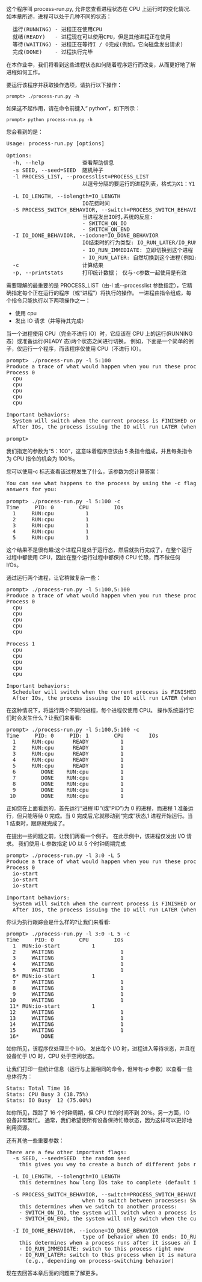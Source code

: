 这个程序叫 process-run.py, 允许您查看进程状态在 CPU 上运行时的变化情况.
如本章所述，进程可以处于几种不同的状态：

<pre>
  运行(RUNNING) - 进程正在使用CPU
  就绪(READY)   - 进程现在可以使用CPU，但是其他进程正在使用
  等待(WAITING) - 进程正在等待I / O完成(例如，它向磁盘发出请求)
  完成(DONE)    - 过程执行完毕
</pre>

在本作业中，我们将看到这些进程状态如何随着程序运行而改变，从而更好地了解进程如何工作。

要运行该程序并获取操作选项，请执行以下操作：

```shell script
prompt> ./process-run.py -h
```

如果这不起作用，请在命令前键入“ python”，如下所示：

```shell script
prompt> python process-run.py -h
```

您会看到的是：

<pre>
Usage: process-run.py [options]

Options:
  -h, --help            查看帮助信息
  -s SEED, --seed=SEED  随机种子
  -l PROCESS_LIST, --processlist=PROCESS_LIST
                        以逗号分隔的要运行的进程列表，格式为X1：Y1，X2：Y2，...，其中X是该进程应运行的指令数，Y是该指令将运行的概率（从0到100）,指令包括使用CPU或进行IO

  -L IO_LENGTH, --iolength=IO_LENGTH
                        IO花费时间
  -S PROCESS_SWITCH_BEHAVIOR, --switch=PROCESS_SWITCH_BEHAVIOR
                        当进程发出IO时,系统的反应: 
                        - SWITCH_ON_IO
                        - SWITCH_ON_END 
  -I IO_DONE_BEHAVIOR, --iodone=IO_DONE_BEHAVIOR
                        IO结束时的行为类型: IO_RUN_LATER/IO_RUN_IMMEDIATE
                        - IO_RUN_IMMEDIATE: 立即切换到这个进程
                        - IO_RUN_LATER: 自然切换到这个进程(例如:取决于进程切换行为)
  -c                    计算结果
  -p, --printstats      打印统计数据； 仅与-c参数一起使用是有效
</pre>

需要理解的最重要的是 PROCESS_LIST（由-l 或--processlist 参数指定），它精确指定每个正在运行的程序（或“进程”）将执行的操作。 一进程由指令组成，每个指令只能执行以下两项操作之一：
- 使用 cpu
- 发出 IO 请求（并等待其完成）

当一个进程使用 CPU（完全不进行 IO）时，它应该在 CPU 上的运行(RUNNING 态）或准备运行(READY 态)两个状态之间进行切换。 例如，下面是一个简单的例子，仅运行一个程序，而该程序仅使用 CPU（不进行 IO）。

<pre>
prompt> ./process-run.py -l 5:100 
Produce a trace of what would happen when you run these processes:
Process 0
  cpu
  cpu
  cpu
  cpu
  cpu

Important behaviors:
  System will switch when the current process is FINISHED or ISSUES AN IO
  After IOs, the process issuing the IO will run LATER (when it is its turn)

prompt> 
</pre>

我们指定的参数为"5：100"，这意味着程序应该由 5 条指令组成，并且每条指令为 CPU 指令的机会为 100％。

您可以使用-c 标志查看该过程发生了什么，该参数为您计算答案：

<pre>
You can see what happens to the process by using the -c flag, which computes the
answers for you:

prompt> ./process-run.py -l 5:100 -c
Time     PID: 0        CPU        IOs
  1     RUN:cpu          1
  2     RUN:cpu          1
  3     RUN:cpu          1
  4     RUN:cpu          1
  5     RUN:cpu          1
</pre>

这个结果不是很有趣:这个进程只是处于运行态，然后就执行完成了，在整个运行过程中都使用 CPU，因此在整个运行过程中都保持 CPU 忙碌，而不做任何 I/Os。

通过运行两个进程，让它稍微复杂一些：

<pre>
prompt> ./process-run.py -l 5:100,5:100
Produce a trace of what would happen when you run these processes:
Process 0
  cpu
  cpu
  cpu
  cpu
  cpu

Process 1
  cpu
  cpu
  cpu
  cpu
  cpu

Important behaviors:
  Scheduler will switch when the current process is FINISHED or ISSUES AN IO
  After IOs, the process issuing the IO will run LATER (when it is its turn)
</pre>

在这种情况下，将运行两个不同的进程，每个进程仅使用 CPU。 操作系统运行它们时会发生什么？让我们来看看: 

<pre>
prompt> ./process-run.py -l 5:100,5:100 -c
Time     PID: 0     PID: 1        CPU        IOs
  1     RUN:cpu      READY          1
  2     RUN:cpu      READY          1
  3     RUN:cpu      READY          1
  4     RUN:cpu      READY          1
  5     RUN:cpu      READY          1
  6        DONE    RUN:cpu          1
  7        DONE    RUN:cpu          1
  8        DONE    RUN:cpu          1
  9        DONE    RUN:cpu          1
 10        DONE    RUN:cpu          1
</pre>

正如您在上面看到的，首先运行“进程 ID”(或“PID”)为 0 的进程，而进程 1 准备运行，但只能等待 0 完成。当 0 完成后,它就移动到“完成”状态,1 进程开始运行。当 1 结束时，跟踪就完成了。

在提出一些问题之前，让我们再看一个例子。 在此示例中，该进程仅发出 I/O 请求。 我们使用-L 参数指定 I/O 以 5 个时钟周期完成

<pre>
prompt> ./process-run.py -l 3:0 -L 5
Produce a trace of what would happen when you run these processes:
Process 0
  io-start
  io-start
  io-start

Important behaviors:
  System will switch when the current process is FINISHED or ISSUES AN IO
  After IOs, the process issuing the IO will run LATER (when it is its turn)
</pre>

你认为执行跟踪会是什么样的?让我们来看看:

<pre>
prompt> ./process-run.py -l 3:0 -L 5 -c
Time     PID: 0        CPU        IOs
  1  RUN:io-start          1
  2     WAITING                     1
  3     WAITING                     1
  4     WAITING                     1
  5     WAITING                     1
  6* RUN:io-start          1
  7     WAITING                     1
  8     WAITING                     1
  9     WAITING                     1
 10     WAITING                     1
 11* RUN:io-start          1
 12     WAITING                     1
 13     WAITING                     1
 14     WAITING                     1
 15     WAITING                     1
 16*       DONE
</pre>

如你所见，该程序仅处理三个 I/O。 发出每个 I/O 时，进程进入等待状态，并且在设备忙于 I/O 时，CPU 处于空闲状态。

让我们打印一些统计信息（运行与上面相同的命令，但带有-p 参数）以查看一些总体行为：

<pre>
Stats: Total Time 16
Stats: CPU Busy 3 (18.75%)
Stats: IO Busy  12 (75.00%)
</pre>

如你所见，跟踪了 16 个时钟周期，但 CPU 忙的时间不到 20％。另一方面，IO 设备非常繁忙。 通常，我们希望使所有设备保持忙碌状态，因为这样可以更好地利用资源。

还有其他一些重要参数：

<pre>
There are a few other important flags:
  -s SEED, --seed=SEED  the random seed  
    this gives you way to create a bunch of different jobs randomly

  -L IO_LENGTH, --iolength=IO_LENGTH
    this determines how long IOs take to complete (default is 5 ticks)

  -S PROCESS_SWITCH_BEHAVIOR, --switch=PROCESS_SWITCH_BEHAVIOR
                        when to switch between processes: SWITCH_ON_IO, SWITCH_ON_END
    this determines when we switch to another process:
    - SWITCH_ON_IO, the system will switch when a process issues an IO
    - SWITCH_ON_END, the system will only switch when the current process is done 

  -I IO_DONE_BEHAVIOR, --iodone=IO_DONE_BEHAVIOR
                        type of behavior when IO ends: IO_RUN_LATER, IO_RUN_IMMEDIATE
    this determines when a process runs after it issues an IO:
    - IO_RUN_IMMEDIATE: switch to this process right now
    - IO_RUN_LATER: switch to this process when it is natural to 
      (e.g., depending on process-switching behavior)
</pre>

现在去回答本章后面的问题来了解更多。





